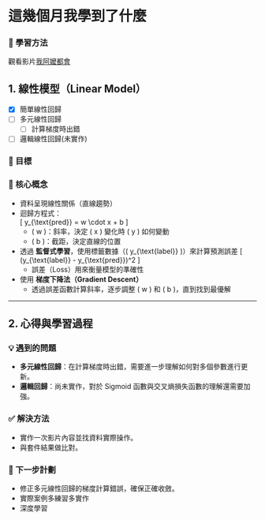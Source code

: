 # 這幾個月我學到了什麼
### 🔹 學習方法
觀看影片[我阿嬤都會](https://youtu.be/wm9yR1VspPs?si=6bz7dpUF0IUg6gfT)
## 1. 線性模型（Linear Model）

- [x] 簡單線性回歸
- [ ] 多元線性回歸
    - [ ] 計算梯度時出錯
- [ ] 邏輯線性回歸(未實作)

### 📌 目標

### 🔹 核心概念
- 資料呈現線性關係（直線趨勢）
- 迴歸方程式：  
  \[
  y_{\text{pred}} = w \cdot x + b
  \]
  - \( w \)：斜率，決定 \( x \) 變化時 \( y \) 如何變動
  - \( b \)：截距，決定直線的位置
- 透過 **監督式學習**，使用標籤數據（\( y_{\text{label}} \)）來計算預測誤差
  \[
  (y_{\text{label}} - y_{\text{pred}})^2
  \]
  - 誤差（Loss）用來衡量模型的準確性
- 使用 **梯度下降法（Gradient Descent）**
  - 透過誤差函數計算斜率，逐步調整 \( w \) 和 \( b \)，直到找到最優解



---

## 2. 心得與學習過程

### 💡 遇到的問題
- **多元線性回歸**：在計算梯度時出錯，需要進一步理解如何對多個參數進行更新。
- **邏輯回歸**：尚未實作，對於 Sigmoid 函數與交叉熵損失函數的理解還需要加強。

### ✅ 解決方法
- 實作一次影片內容並找資料實際操作。
- 與套件結果做比對。

### 🚀 下一步計劃
- 修正多元線性回歸的梯度計算錯誤，確保正確收斂。
- 實際案例多練習多實作
- 深度學習